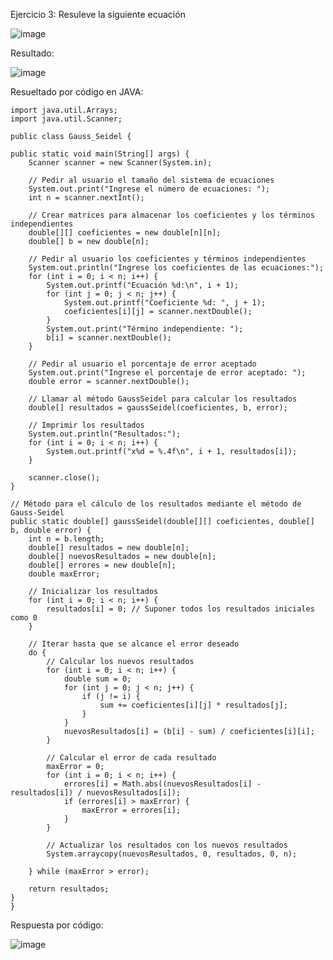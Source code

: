 Ejercicio 3: Resuleve la siguiente ecuación

![image](https://github.com/Jorge11Romero/M-todos-Num-ricos/assets/147437900/d259828d-71dc-4fa6-979d-7a369f725f8d)



Resultado:


![image](https://github.com/Jorge11Romero/M-todos-Num-ricos/assets/147437900/cb69809f-b11e-4ef0-8f7a-a65334711bce)



Resueltado por código en JAVA:

    import java.util.Arrays;
    import java.util.Scanner;
    
    public class Gauss_Seidel {
    
    public static void main(String[] args) {
        Scanner scanner = new Scanner(System.in);
    
        // Pedir al usuario el tamaño del sistema de ecuaciones
        System.out.print("Ingrese el número de ecuaciones: ");
        int n = scanner.nextInt();
    
        // Crear matrices para almacenar los coeficientes y los términos independientes
        double[][] coeficientes = new double[n][n];
        double[] b = new double[n];
    
        // Pedir al usuario los coeficientes y términos independientes
        System.out.println("Ingrese los coeficientes de las ecuaciones:");
        for (int i = 0; i < n; i++) {
            System.out.printf("Ecuación %d:\n", i + 1);
            for (int j = 0; j < n; j++) {
                System.out.printf("Coeficiente %d: ", j + 1);
                coeficientes[i][j] = scanner.nextDouble();
            }
            System.out.print("Término independiente: ");
            b[i] = scanner.nextDouble();
        }
    
        // Pedir al usuario el porcentaje de error aceptado
        System.out.print("Ingrese el porcentaje de error aceptado: ");
        double error = scanner.nextDouble();
    
        // Llamar al método GaussSeidel para calcular los resultados
        double[] resultados = gaussSeidel(coeficientes, b, error);
    
        // Imprimir los resultados
        System.out.println("Resultados:");
        for (int i = 0; i < n; i++) {
            System.out.printf("x%d = %.4f\n", i + 1, resultados[i]);
        }
    
        scanner.close();
    }
    
    // Método para el cálculo de los resultados mediante el método de Gauss-Seidel
    public static double[] gaussSeidel(double[][] coeficientes, double[] b, double error) {
        int n = b.length;
        double[] resultados = new double[n];
        double[] nuevosResultados = new double[n];
        double[] errores = new double[n];
        double maxError;
    
        // Inicializar los resultados
        for (int i = 0; i < n; i++) {
            resultados[i] = 0; // Suponer todos los resultados iniciales como 0
        }
    
        // Iterar hasta que se alcance el error deseado
        do {
            // Calcular los nuevos resultados
            for (int i = 0; i < n; i++) {
                double sum = 0;
                for (int j = 0; j < n; j++) {
                    if (j != i) {
                        sum += coeficientes[i][j] * resultados[j];
                    }
                }
                nuevosResultados[i] = (b[i] - sum) / coeficientes[i][i];
            }
    
            // Calcular el error de cada resultado
            maxError = 0;
            for (int i = 0; i < n; i++) {
                errores[i] = Math.abs((nuevosResultados[i] - resultados[i]) / nuevosResultados[i]);
                if (errores[i] > maxError) {
                    maxError = errores[i];
                }
            }
    
            // Actualizar los resultados con los nuevos resultados
            System.arraycopy(nuevosResultados, 0, resultados, 0, n);
    
        } while (maxError > error);
    
        return resultados;
    }
    }
Respuesta por código:

![image](https://github.com/Jorge11Romero/M-todos-Num-ricos/assets/147437900/9f3b8eca-1a31-4d19-a05b-b87cfc8eecb6)


